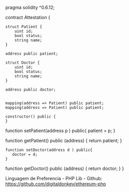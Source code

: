 pragma solidity ^0.6.12;

contract Attestation {

    struct Patient {
        uint id;
        bool status;
        string name;
    }

    address public patient;

    struct Doctor {
        uint id;
        bool status;
        string name;
    }

    address public doctor;

    
    mapping(address => Patient) public patient;
    mapping(address => Patient) public patient;

    constructor() public {
    }

   function setPatient(address p ) public{
       patient = p;
    }

   function getPatient() public (address) {
      return patient;
    } 

    function setDoctor(address d ) public{
       doctor = d;
    }

   function getDoctor() public (address) {
      return doctor;
    } 
}


Linguagem de Preferencia - PHP
Lib - Github: https://github.com/digitaldonkey/ethereum-php
